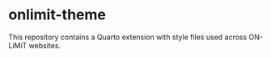 # onlimit-theme
This repository contains a Quarto extension with style files used across ON-LiMiT websites.
